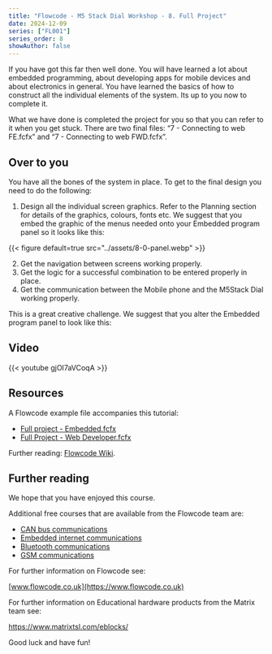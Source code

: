 ```yaml
---
title: "Flowcode - M5 Stack Dial Workshop - 8. Full Project"
date: 2024-12-09
series: ["FL001"]
series_order: 8
showAuthor: false
---
```


If you have got this far then well done. You will have learned a
lot about embedded programming, about developing apps for
mobile devices and about electronics in general. You have
learned the basics of how to construct all the individual
elements of the system. Its up to you now to complete it.

What we have done is completed the project for you so that
you can refer to it when you get stuck. There are two final files:
“7 - Connecting to web FE.fcfx” and “7 - Connecting to web
FWD.fcfx”.

## Over to you

You have all the bones of the system in place. To get to the
final design you need to do the following:
1. Design all the individual screen graphics. Refer to the Planning
    section for details of the graphics, colours, fonts etc. We
    suggest that you embed the graphic of the menus needed
    onto your Embedded program panel so it looks like this:

{{< figure
    default=true
    src="../assets/8-0-panel.webp"
    >}}

2. Get the navigation between screens working properly.
3. Get the logic for a successful combination to be entered
   properly in place.
4. Get the communication between the Mobile phone and the
   M5Stack Dial working properly.


This is a great creative challenge. We suggest that you alter
the Embedded program panel to look like this:

## Video

{{< youtube gjOI7aVCoqA >}}

## Resources

A Flowcode example file accompanies this tutorial:
- [Full project - Embedded.fcfx](https://www.flowcode.co.uk/wiki/images/c/c2/Full_project_-_FE.fcfx)
- [Full Project - Web Developer.fcfx](https://www.flowcode.co.uk/wiki/images/b/b0/Full_project_-_FWD.fcsx)


Further reading: [Flowcode Wiki](https://www.flowcode.co.uk/wiki/index.php?title=Examples_and_Tutorials
).

## Further reading

We hope that you have enjoyed this course.

Additional free courses that are available from the Flowcode team are:

- [CAN bus communications](https://matrixtsl.com/wp-content/uploads/2024/09/CP2793-CAN-Bus-Communications-11.07.24.pdf)
- [Embedded internet communications](https://matrixtsl.com/wp-content/uploads/2024/09/CP4895-Embedded-Internet-Communications-14.08.24.pdf)
- [Bluetooth communications](https://matrixtsl.com/wp-content/uploads/2024/09/CP1795-Bluetoooth-Communications-04.07.24.pdf)
- [GSM communications](https://matrixtsl.com/wp-content/uploads/2024/08/CP2832-GSM-Communications.pdf)

For further information on Flowcode see:

[www.flowcode.co.uk](https://www.flowcode.co.uk)

For further information on Educational hardware products from the Matrix team see:

https://www.matrixtsl.com/eblocks/

Good luck and have fun!
